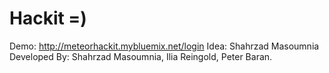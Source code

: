 # Hackit =)
Demo:
http://meteorhackit.mybluemix.net/login
Idea: Shahrzad Masoumnia
Developed By: Shahrzad Masoumnia, Ilia Reingold, Peter Baran. 

